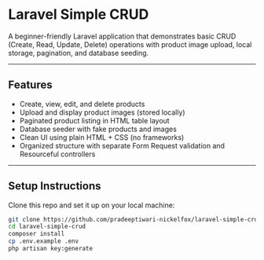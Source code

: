 # Laravel Simple CRUD

A beginner-friendly Laravel application that demonstrates basic CRUD (Create, Read, Update, Delete) operations with product image upload, local storage, pagination, and database seeding.

---

## Features

- Create, view, edit, and delete products
- Upload and display product images (stored locally)
- Paginated product listing in HTML table layout
- Database seeder with fake products and images
- Clean UI using plain HTML + CSS (no frameworks)
- Organized structure with separate Form Request validation and Resourceful controllers

---

## Setup Instructions

Clone this repo and set it up on your local machine:

```bash
git clone https://github.com/pradeeptiwari-nickelfox/laravel-simple-crud.git
cd laravel-simple-crud
composer install
cp .env.example .env
php artisan key:generate
